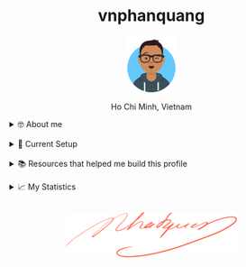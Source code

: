 <h1 align="center">vnphanquang</h1>

<p align="center">
  <a href="https://github.com/vnphanquang" target="_blank">
    <img src="./.github/images/avataaars.svg" alt="vnphanquang" height="100"/>
  </a>
</p>

<p align="center">Ho Chi Minh, Vietnam</p>

<details>
  <summary>🤓 About me</summary>

  <details align="center">
    <summary>My story</summary>
    <details align="center">
      <summary>Expand to see more of this</summary>
      <details align="center">
        <summary>Make this open to see some miracles</summary>
        <details align="center">
          <summary>You are getting there, keep going!</summary>
          <details align="center">
            <summary>You do really want to see how this ends, don't you?</summary>
            <details align="center">
              <summary>Well I have some exciting news to tell you</summary>
              <details align="center">
                <summary>You just wasted 5 seconds for this crap</summary>
                <details align="center">
                  <summary>Get your butt back to work</summary>
                  <details align="center">
                    <summary>Shame on you I have no story</summary>
                    <details align="center">
                      <summary>Okay now you are getting me annoyed...</summary>
                      <details align="center">
                        <summary>Okay okay, I will tell you my story, geez louise!</summary>
                        <details align="center">
                          <summary>It goes like this:</summary>
                          <details align="center">
                            <summary>...</summary>
                          </details>
                        </details>
                      </details>
                    </details>
                  </details>
                </details>
              </details>
            </details>
          </details>
        </details>
      </details>
    </details>
  </details>

  <br />

  My name is Quang Phan. I am a learner and a developer. This is where I dedicate my energy to the open source community.

  You are probably bored already so get back to whatever you were doing. See you out there on the field.

  In case you want to reach me, find me at `vnphanquang` on most social platforms.

  Cheers!
</details>

<br />

<details>
  <summary>💾 Current Setup</summary>
  <br />

My keyboard: [ZSA Moonlander](https://www.zsa.io/moonlander) [![monkeytype.badge]][monkeytype]

See my [.config] here for all my setup.

I mostly use Linux: [i3wm] & [polybar], [alacritty], [fish], [tmux], [neovim],

[![setup screenshot][local.images.setup]][.config]

I also use mac at work sometimes but only when i am forced too 😂.

</details>

<br />

<details>
  <summary>📚 Resources that helped me build this profile</summary>
  <br />

- [`awesome` collection of Github profiles](https://github.com/abhisheknaiidu/awesome-github-profile-readme#icons-) for inspiration
- [simpleicons](https://simpleicons.org/) for svg icons
- [getavataaars](https://getavataaars.com/) for avatar generation
- [wakatime](https://wakatime.com/dashboard), [wakatime-vscode](https://marketplace.visualstudio.com/items?itemName=WakaTime.vscode-wakatime) and the [anmol098/waka-readme-stats](https://github.com/anmol098/waka-readme-stats) github action for the coding stats section at end of this profile.

glhf!
</details>

<br />

<details>
  <summary>📈 My Statistics</summary>
  <br />

<!--START_SECTION:waka-->
![Code Time](http://img.shields.io/badge/Code%20Time-4%2C244%20hrs%2043%20mins-blue)

![Profile Views](http://img.shields.io/badge/Profile%20Views-0-blue)

**I'm an Early 🐤** 

```text
🌞 Morning                4069 commits        ███████░░░░░░░░░░░░░░░░░░   28.07 % 
🌆 Daytime                5108 commits        █████████░░░░░░░░░░░░░░░░   35.24 % 
🌃 Evening                5099 commits        █████████░░░░░░░░░░░░░░░░   35.18 % 
🌙 Night                  219 commits         ░░░░░░░░░░░░░░░░░░░░░░░░░   01.51 % 
```
📅 **I'm Most Productive on Friday** 

```text
Monday                   2051 commits        ████░░░░░░░░░░░░░░░░░░░░░   14.15 % 
Tuesday                  2124 commits        ████░░░░░░░░░░░░░░░░░░░░░   14.65 % 
Wednesday                2065 commits        ████░░░░░░░░░░░░░░░░░░░░░   14.25 % 
Thursday                 1575 commits        ███░░░░░░░░░░░░░░░░░░░░░░   10.87 % 
Friday                   2578 commits        ████░░░░░░░░░░░░░░░░░░░░░   17.79 % 
Saturday                 2272 commits        ████░░░░░░░░░░░░░░░░░░░░░   15.67 % 
Sunday                   1830 commits        ███░░░░░░░░░░░░░░░░░░░░░░   12.63 % 
```


📊 **This Week I Spent My Time On** 

```text
🕑︎ Time Zone: Asia/Ho_Chi_Minh

💬 Programming Languages: 
Svelte                   15 hrs 55 mins      ██████████░░░░░░░░░░░░░░░   39.41 % 
JavaScript               8 hrs 24 mins       █████░░░░░░░░░░░░░░░░░░░░   20.80 % 
TypeScript               8 hrs 6 mins        █████░░░░░░░░░░░░░░░░░░░░   20.07 % 
YAML                     3 hrs 12 mins       ██░░░░░░░░░░░░░░░░░░░░░░░   07.94 % 
CSS                      2 hrs               █░░░░░░░░░░░░░░░░░░░░░░░░   04.95 % 

🔥 Editors: 
Neovim                   40 hrs 24 mins      █████████████████████████   100.00 % 

💻 Operating System: 
Linux                    40 hrs 24 mins      █████████████████████████   100.00 % 
```

**I Mostly Code in JavaScript** 

```text
JavaScript               23 repos            ████████░░░░░░░░░░░░░░░░░   30.67 % 
TypeScript               22 repos            ███████░░░░░░░░░░░░░░░░░░   29.33 % 
Svelte                   12 repos            ████░░░░░░░░░░░░░░░░░░░░░   16.00 % 
CSS                      2 repos             █░░░░░░░░░░░░░░░░░░░░░░░░   02.67 % 
Jupyter Notebook         1 repo              ░░░░░░░░░░░░░░░░░░░░░░░░░   01.33 % 
```




 Last Updated on 11/04/2025 00:42:27 UTC
<!--END_SECTION:waka-->

</details>


<br />

<p align="center">
  <a href="https://github.com/vnphanquang" target="_blank">
    <img src="./.github/images/signature.svg" height="80" />
  </a>
</p>

[monkeytype.badge]: https://img.shields.io/endpoint?style=for-the-badge&url=https%3A%2F%2Fmonkeytype-badge-vhd5lan7mmhz.runkit.sh%3Fmessage%3D110wpm%26label%3Dmonkeytype%26logoVariant%3Done
[monkeytype]: https://monkeytype.com/

[alacritty]: https://alacritty.org/
[polybar]: https://github.com/polybar/polybar
[i3wm]: https://i3wm.org/
[tmux]: https://github.com/tmux/tmux/wiki
[fish]: https://fishshell.com/
[neovim]: https://neovim.io/
[vscode]: https://code.visualstudio.com/
[vscode.vim]: https://marketplace.visualstudio.com/items?itemName=vscodevim.vim

[.config]: https://github.com/vnphanquang/.config
[local.images.setup]: ./.github/images/setup.png
